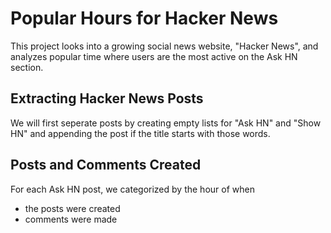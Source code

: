 # Popular Hours for Hacker News

This project looks into a growing social news website, "Hacker News", and analyzes popular time where users are the most active on the Ask HN section.

## Extracting Hacker News Posts 

We will first seperate posts by creating empty lists for "Ask HN" and "Show HN" and appending the post if the title starts with those words.

## Posts and Comments Created

For each Ask HN post, we categorized by the hour of when
* the posts were created
* comments were made

